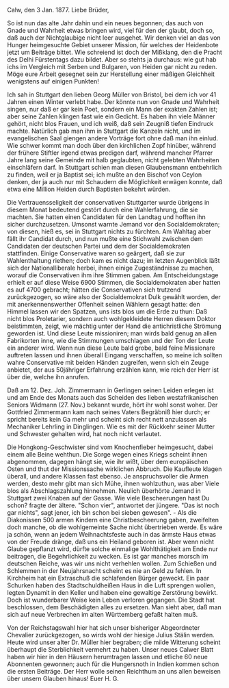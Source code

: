  Calw, den 3 Jan. 1877.
Liebe Brüder,

So ist nun das alte Jahr dahin und ein neues begonnen; das auch von Gnade und Wahrheit etwas bringen wird, viel für den der glaubt, doch so, daß auch der Nichtglaubige nicht leer ausgehet. Wir denken viel an das von Hunger heimgesuchte Gebiet unserer Mission, für welches der Heidenbote jetzt um Beiträge bittet. Wie schreiend ist doch der Mißklang, den die Pracht des Delhi Fürstentags dazu bildet. Aber so stehts ja durchaus: wie gut hab ichs im Vergleich mit Serben und Bulgaren, von Heiden gar nicht zu reden. Möge eure Arbeit gesegnet sein zur Herstellung einer mäßigen Gleichheit wenigstens auf einigen Punkten!

Ich sah in Stuttgart den lieben Georg Müller von Bristol, bei dem ich vor 41 Jahren einen Winter verlebt habe. Der könnte nun von Gnade und Wahrheit singen, nur daß er gar kein Poet, sondern ein Mann der exakten Zahlen ist; aber seine Zahlen klingen fast wie ein Gedicht. Es haben ihn viele Männer gehört, nicht blos Frauen, und ich weiß, daß sein Zeugniß tiefen Eindruck machte. Natürlich gab man ihm in Stuttgart die Kanzeln nicht, und im evangelischen Saal giengen andere Vorträge fort ohne daß man ihn einlud. Wie schwer kommt man doch über den kirchlichen Zopf hinüber, während der frühere Stiftler irgend etwas predigen darf, während mancher Pfarrer Jahre lang seine Gemeinde mit halb geglaubten, nicht gelebten Wahrheiten einschläfern darf. In Stuttgart schien man diesen Glaubensmann entbehrlich zu finden, weil er ja Baptist sei; ich mußte an den Bischof von Ceylon denken, der ja auch nur mit Schaudern die Möglichkeit erwägen konnte, daß etwa eine Million Heiden durch Baptisten bekehrt würden.

Die Vertrauensseligkeit der conservativen Stuttgarter wurde übrigens in diesem Monat bedeutend gestört durch eine Wahlerfahrung, die sie machten. Sie hatten einen Candidaten für den Landtag und hofften ihn sicher durchzusetzen. Umsonst warnte Jemand vor den Socialdemokraten; von diesen, hieß es, sei in Stuttgart nichts zu fürchten. Am Wahltag aber fällt ihr Candidat durch, und nun mußte eine Stichwahl zwischen dem Candidaten der deutschen Partei und dem der Socialdemokraten stattfinden. Einige Conservative waren so geärgert, daß sie zur Wahlenthaltung riethen; doch kam es nicht dazu; im letzten Augenblick läßt sich der Nationalliberale herbei, ihnen einige Zugeständnisse zu machen, worauf die Conservativen ihm ihre Stimmen gaben. Am Entscheidungstage erhielt er auf diese Weise 6900 Stimmen, die Socialdemokraten aber hatten es auf 4700 gebracht; hätten die Conservativen sich trutzend zurückgezogen, so wäre also der Socialdemokrat Dulk gewählt worden, der mit anerkennenswerther Offenheit seinen Wählern gesagt hatte: den Himmel lassen wir den Spatzen, uns ists blos um die Erde zu thun: Daß nicht blos Proletarier, sondern auch wohlgekleidete Herren diesem Doktor beistimmten, zeigt, wie mächtig unter der Hand die antichristliche Strömung geworden ist. Und diese Leute missioniren; man wirds bald genug an allen Fabrikorten inne, wie die Stimmungen umschlagen und der Ton der Leute ein anderer wird. Wenn nun diese Leute bald grobe, bald feine Missionare auftreten lassen und ihnen überall Eingang verschaffen, so meine ich sollten wahre Conservative mit beiden Händen zugreifen, wenn sich ein Zeuge anbietet, der aus 50jähriger Erfahrung erzählen kann, wie reich der Herr ist über die, welche ihn anrufen.

Daß am 12. Dez. Joh. Zimmermann in Gerlingen seinen Leiden erlegen ist und am Ende des Monats auch das Scheiden des lieben westafrikanischen Seniors Widmann (27. Nov.) bekannt wurde, hört ihr wohl sonst woher. Der Gottfried Zimmermann kam nach seines Vaters Begräbniß hier durch; er spricht bereits kein Ga mehr und scheint sich recht nett anzulassen als Mechaniker Lehrling in Dinglingen. Wie es mit der Rückkehr seiner Mutter und Schwester gehalten wird, hat noch nicht verlautet.

Die Hongkong-Geschwister sind vom Knochenfieber heimgesucht, dabei einem alle Beine wehthun. Die Sorge wegen eines Kriegs scheint ihnen abgenommen, dagegen hängt sie, wie ihr wißt, über dem europäischen Osten und thut der Missionssache wirklichen Abbruch. Die Kaufleute klagen überall, und andere Klassen fast ebenso. Je anspruchsvoller die Armen werden, desto mehr gibt man sich Mühe, ihnen wohlzuthun, was aber Viele blos als Abschlagszahlung hinnehmen. Neulich überhörte Jemand in Stuttgart zwei Knaben auf der Gasse. Wie viele Bescheerungen hast Du schon? fragte der ältere. "Schon vier", antwortet der jüngere. "Das ist noch gar nichts", sagt jener, ich bin schon bei sieben gewesen". - Als die Diakonissen 500 armen Kindern eine Christbescheerung gaben, zweifelten doch manche, ob die wohlgemeinte Sache nicht übertrieben werde. Es wäre ja schön, wenn an jedem Weihnachtsfeste auch in das ärmste Haus etwas von der Freude dränge, daß uns ein Heiland geboren ist. Aber wenn nicht Glaube gepflanzt wird, dürfte solche einmalige Wohlthätigkeit am Ende nur beitragen, die Begehrlichkeit zu wecken. Es ist gar manches morsch im deutschen Reiche, was wir uns nicht verhehlen wollen. 
Zum Schießen und Schlemmen in der Neujahrsnacht scheint es nie an Geld zu fehlen. In Kirchheim hat ein Extraschuß die schlafenden Bürger geweckt. Ein paar Schurken haben des Stadtschuldheißen Haus in die Luft sprengen wollen, legten Dynamit in den Keller und haben eine gewaltige Zerstörung bewirkt. Doch ist wunderbarer Weise kein Leben verloren gegangen. Die Stadt hat beschlossen, dem Beschädigten alles zu ersetzen. Man sieht aber, daß man sich auf neue Verbrechen im alten Württemberg gefaßt halten muß.

Von der Reichstagswahl hier hat sich unser bisheriger Abgeordneter Chevalier zurückgezogen, so wirds wohl der hiesige Julius Stälin werden. Heute wird unser alter Dr. Müller hier begraben; die milde Witterung scheint überhaupt die Sterblichkeit vermehrt zu haben. Unser neues Calwer Blatt haben wir hier in den Häusern herumtragen lassen und etliche 60 neue Abonnenten gewonnen; auch für die Hungersnoth in Indien kommen schon die ersten Beiträge. Der Herr wolle seinen Reichthum an uns allen beweisen über unsern Glauben hinaus! Euer
 H. G.
